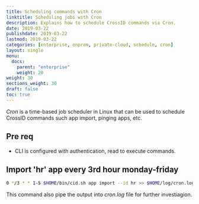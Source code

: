 ```yaml
---
title: Scheduling commands with Cron
linktitle: Scheduling jobs with Cron
description: Explains how to schedule CrossID commands via Cron.
date: 2019-03-22
publishdate: 2019-03-22
lastmod: 2019-03-22
categories: [enterprise, onprem, private-cloud, schedule, cron]
layout: single
menu:
  docs:
    parent: "enterprise"
    weight: 20
weight: 30
sections_weight: 30
draft: false
toc: true
---
```


_Cron_ is a time-based job scheduler in Linux that can be used to schedule CrossID commands such app import, pinging apps, etc.

## Pre req

- CLI is configured with authentication, read to execute commands.


## Import 'hr' app every 3rd hour monday-friday

```bash
0 */3 * * 1-5 $HOME/bin/cid.sh app import --id hr >> $HOME/log/cron.log 2>&1
```

This command also pipe the output into _cron.log_ file for further investiagion.
